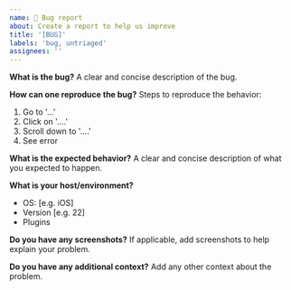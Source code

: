 ```yaml
---
name: 🐛 Bug report
about: Create a report to help us improve
title: '[BUG]'
labels: 'bug, untriaged'
assignees: ''
---
```


**What is the bug?**
A clear and concise description of the bug.

**How can one reproduce the bug?**
Steps to reproduce the behavior:
1. Go to '...'
2. Click on '....'
3. Scroll down to '....'
4. See error

**What is the expected behavior?**
A clear and concise description of what you expected to happen.

**What is your host/environment?**
 - OS: [e.g. iOS]
 - Version [e.g. 22]
 - Plugins

**Do you have any screenshots?**
If applicable, add screenshots to help explain your problem.

**Do you have any additional context?**
Add any other context about the problem.
